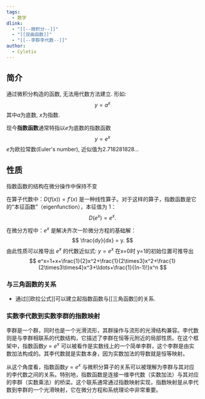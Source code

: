 ```yaml
---
tags:
  - 数学
dlink:
  - "[[--微积分--]]"
  - "[[双曲函数]]"
  - "[[--李群李代数--]]"
author:
  - Cyletix
---
```

## 简介
通过微积分构造的函数, 无法用代数方法建立. 形如:
$$y=a^x$$
其中$a$为底数, $x$为指数.

现今**指数函数**通常特指以$e$为底数的指数函数
$$y=e^x$$
$e$为欧拉常数(Euler's number), 近似值为2.718281828...

## 性质
指数函数的结构在微分操作中保持不变

在算子代数中：$D(f(x)) = f'(x)$ 是一种线性算子。对于这样的算子，指数函数是它的“本征函数”（eigenfunction），本征值为 $1$：
$$
D(e^x) = e^x.
$$

在微分方程中：$e^x$ 是解决齐次一阶微分方程的基础解：
$$
\frac{dy}{dx} = y.
$$
由此性质可以推导出 $e^x$ 的代数近似式: 
$y=e^x$ 在x=0时 y=1的初始位置可推导出
$$
e^x=1+x+\frac{1}{2}x^2+\frac{1}{2\times3}x^2+\frac{1}{2\times3\times4}x^3+\ldots+\frac{1}{(n-1)!}x^n
$$

### 与三角函数的关系
- 通过[[欧拉公式]]可以建立起指数函数与[[三角函数]]的关系.

### 实数李代数到实数李群的指数映射

李群是一个群，同时也是一个光滑流形，其群操作与流形的光滑结构兼容。李代数则是与李群相联系的代数结构，它描述了李群在恒等元附近的局部性质。在这个框架中，指数函数$y=e^x$ 可以被看作是实数线上的一个简单李群，这个李群是由实数加法构成的。其李代数就是实数本身，因为实数加法的导数就是恒等映射。

从这个角度看，指数函数$y=e^x$ 与微积分算子的关系可以被理解为李群与其对应的李代数之间的关系。特别地，指数函数是连接一维李代数（实数加法）与其对应的李群（实数乘法）的桥梁。这个联系通常通过指数映射实现，指数映射是从李代数到李群的一个光滑映射，它在微分方程和系统理论中非常重要。





